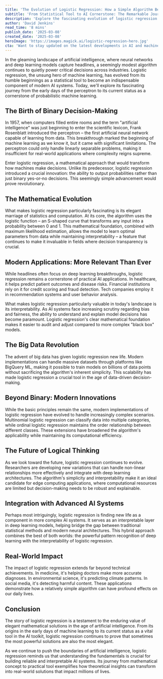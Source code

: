 ```yaml
---
title: 'The Evolution of Logistic Regression: How a Simple Algorithm Became AI''s Hidden Powerhouse'
subtitle: 'From Statistical Tool to AI Cornerstone: The Remarkable Journey of Logistic Regression'
description: 'Explore the fascinating evolution of logistic regression from its origins as a simple statistical tool to its current role as a crucial component in modern AI systems. Learn how this elegant algorithm continues to power critical decisions across industries while maintaining interpretability in an era of increasing AI complexity.'
author: 'David Jenkins'
read_time: '8 mins'
publish_date: '2025-03-08'
created_date: '2025-03-08'
heroImage: 'https://images.magick.ai/logistic-regression-hero.jpg'
cta: 'Want to stay updated on the latest developments in AI and machine learning? Follow us on LinkedIn for in-depth analysis, expert insights, and breaking news in the world of artificial intelligence.'
---
```


In the gleaming landscape of artificial intelligence, where neural networks and deep learning models capture headlines, a seemingly modest algorithm continues to quietly power critical decisions across industries. Logistic regression, the unsung hero of machine learning, has evolved from its humble beginnings as a statistical tool to become an indispensable component of modern AI systems. Today, we'll explore its fascinating journey from the early days of the perceptron to its current status as a cornerstone of probabilistic machine learning.

## The Birth of Binary Decision-Making

In 1957, when computers filled entire rooms and the term "artificial intelligence" was just beginning to enter the scientific lexicon, Frank Rosenblatt introduced the perceptron – the first artificial neural network capable of learning from data. This breakthrough marked the beginning of machine learning as we know it, but it came with significant limitations. The perceptron could only handle linearly separable problems, making it insufficient for real-world applications where complexity reigns supreme.

Enter logistic regression, a mathematical approach that would transform how machines make decisions. Unlike its predecessor, logistic regression introduced a crucial innovation: the ability to output probabilities rather than just binary yes-or-no decisions. This seemingly simple advancement would prove revolutionary.

## The Mathematical Evolution

What makes logistic regression particularly fascinating is its elegant marriage of statistics and computation. At its core, the algorithm uses the logistic function – an S-shaped curve that transforms any input into a probability between 0 and 1. This mathematical foundation, combined with maximum likelihood estimation, allows the model to learn optimal parameters from data while maintaining interpretability – a feature that continues to make it invaluable in fields where decision transparency is crucial.

## Modern Applications: More Relevant Than Ever

While headlines often focus on deep learning breakthroughs, logistic regression remains a cornerstone of practical AI applications. In healthcare, it helps predict patient outcomes and disease risks. Financial institutions rely on it for credit scoring and fraud detection. Tech companies employ it in recommendation systems and user behavior analysis.

What makes logistic regression particularly valuable in today's landscape is its interpretability. As AI systems face increasing scrutiny regarding bias and fairness, the ability to understand and explain model decisions has become paramount. Logistic regression's clear mathematical foundation makes it easier to audit and adjust compared to more complex "black box" models.

## The Big Data Revolution

The advent of big data has given logistic regression new life. Modern implementations can handle massive datasets through platforms like BigQuery ML, making it possible to train models on billions of data points without sacrificing the algorithm's inherent simplicity. This scalability has made logistic regression a crucial tool in the age of data-driven decision-making.

## Beyond Binary: Modern Innovations

While the basic principles remain the same, modern implementations of logistic regression have evolved to handle increasingly complex scenarios. Multinomial logistic regression can classify data into multiple categories, while ordinal logistic regression maintains the order relationship between different classes. These extensions have broadened the algorithm's applicability while maintaining its computational efficiency.

## The Future of Logical Thinking

As we look toward the future, logistic regression continues to evolve. Researchers are developing new variations that can handle non-linear relationships more effectively and integrate with deep learning architectures. The algorithm's simplicity and interpretability make it an ideal candidate for edge computing applications, where computational resources are limited but decision-making needs to be robust and explainable.

## Integration with Advanced AI Systems

Perhaps most intriguingly, logistic regression is finding new life as a component in more complex AI systems. It serves as an interpretable layer in deep learning models, helping bridge the gap between traditional statistical methods and modern neural architectures. This hybrid approach combines the best of both worlds: the powerful pattern recognition of deep learning with the interpretability of logistic regression.

## Real-World Impact

The impact of logistic regression extends far beyond technical achievements. In medicine, it's helping doctors make more accurate diagnoses. In environmental science, it's predicting climate patterns. In social media, it's detecting harmful content. These applications demonstrate how a relatively simple algorithm can have profound effects on our daily lives.

## Conclusion

The story of logistic regression is a testament to the enduring value of elegant mathematical solutions in the age of artificial intelligence. From its origins in the early days of machine learning to its current status as a vital tool in the AI toolkit, logistic regression continues to prove that sometimes the most powerful solutions are also the most elegant.

As we continue to push the boundaries of artificial intelligence, logistic regression reminds us that understanding the fundamentals is crucial for building reliable and interpretable AI systems. Its journey from mathematical concept to practical tool exemplifies how theoretical insights can transform into real-world solutions that impact millions of lives.